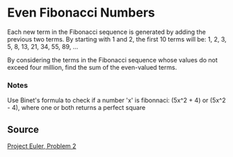 # Even Fibonacci Numbers
Each new term in the Fibonacci sequence is generated by adding the previous two terms. By starting with 1 and 2, the first 10 terms will be: 1, 2, 3, 5, 8, 13, 21, 34, 55, 89, ...

By considering the terms in the Fibonacci sequence whose values do not exceed four million, find the sum of the even-valued terms.

### Notes
Use Binet's formula to check if a number 'x' is fibonnaci: (5x^2 + 4) or (5x^2 - 4), where one or both returns a perfect square

## Source
[Project Euler, Problem 2](https://projecteuler.net/problem=2)